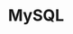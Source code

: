 ---
title: MySQL
categories:
  - relational-database
docs:
  - id: java
    url: https://java.testcontainers.org/modules/databases/mysql/
    example: |
      ```java
      var mysql = new MySQLContainer<>(DockerImageName.parse("mysql:5.7.34"));
      mysql.start();
      ```
  - id: go
    url: https://golang.testcontainers.org/modules/mysql/
    example: |
      ```go
      mysqlContainer, err := mysql.RunContainer(ctx, testcontainers.WithImage("mysql:5.7.34"))
      ```
  - id: dotnet
    url: https://www.nuget.org/packages/Testcontainers.MySql
    example: |
      ```csharp
      var mySqlContainer = new MySqlBuilder()
        .WithImage("mysql:8.0")
        .Build();
      await mySqlContainer.StartAsync();
      ```
  - id: nodejs
    url: https://node.testcontainers.org/modules/mysql/
    example: |
      ```javascript
      const container = await new MySqlContainer().start();
      ```
description: |
  MySQL is an open-source relational database management system.
---